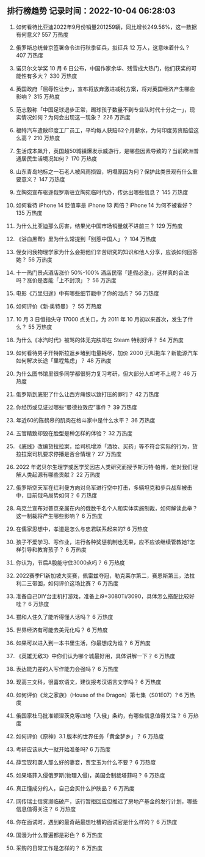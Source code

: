 
## 排行榜趋势 记录时间：2022-10-04 06:28:03
  
  1. 如何看待比亚迪2022年9月份销量201259辆，同比增长249.56%，这一数据有何意义? 557 万热度
    
  2. 俄罗斯总统普京签署命令进行秋季征兵，拟征兵 12 万人，这意味着什么？ 407 万热度
    
  3. 诺贝尔文学奖 10 月 6 日公布，中国作家余华、残雪成大热门，他们获奖的可能性有多大？ 330 万热度
    
  4. 英国政府「屈辱性让步」，宣布将放弃激进减税方案，将对英国经济产生哪些影响？ 315 万热度
    
  5. 范志毅称「中国足球退步正常，踢球孩子数量不到专业队时代十分之一」，现实情况如何？为何会出现这一现象？ 226 万热度
    
  6. 福特汽车遣散印度工厂员工，平均每人获赔62个月薪水，为何印度劳资赔偿这么高？ 210 万热度
    
  7. 生活成本飙升，英国超50城镇爆发示威游行，是哪些因素导致的？当前欧洲普通居民生活境况如何？ 170 万热度
    
  8. 山东青岛地标之一石老人被风雨损毁，坍塌原因为何？保护此类景观有什么重要意义？ 147 万热度
    
  9. 立陶宛宣布驱逐俄罗斯驻立陶宛临时代办，传达出哪些信息？ 145 万热度
    
  10. 如何看待 iPhone 14 贬值率是 iPhone 13 两倍？iPhone 14 为何不被看好？ 135 万热度
    
  11. 为什么比亚迪那么厉害，结果光中国市场销量就不进前三？ 129 万热度
    
  12. 《浴血黑帮》里为什么常提到「别惹中国人」？ 104 万热度
    
  13. 侄女问我物理学家为什么会把他们辛苦研究的知识和他人分享，应该如何回答她？ 56 万热度
    
  14. 十一热门景点酒店涨价 50%-100% 酒店民宿「逢假必涨」，这样真的合法吗？涨价是否能「上不封顶」？ 56 万热度
    
  15. 电影《万里归途》中有哪些细节戳中了你的泪点？ 56 万热度
    
  16. 如何评价《新·奥特曼》？ 55 万热度
    
  17. 10 月 3 日恒指失守 17000 点关口，为 2011 年 10 月初以来首次，发生了什么？ 55 万热度
    
  18. 为什么《冰汽时代》被骂的体无完肤却在 Steam 特别好评？ 54 万热度
    
  19. 如何看待男子开特斯拉返乡堵到电量耗尽，加价 2000 元叫拖车？新能源汽车如何解决长途「里程焦虑」？ 48 万热度
    
  20. 为什么图书馆里很多同学都很努力复习考研，但大部分人却考不上呢？ 46 万热度
    
  21. 俄罗斯到底犯了什么让西方痛恨以致打压的罪行？ 42 万热度
    
  22. 你经历或见证过哪些“曼德拉效应”事件？ 39 万热度
    
  23. 年近60的陈鹤皋的肌肉在格斗家中是什么水平？ 36 万热度
    
  24. 五官精致却毁在脸型是种怎样的体验？ 32 万热度
    
  25. 《底线》改编货拉拉案，给司机增添「酒妆、买药」等不符合实际的行为，货拉拉案司机要求停播是否合情理？ 27 万热度
    
  26. 2022 年诺贝尔生理学或医学奖因古人类研究而授予斯万特·帕博，他对我们理解人类起源有哪些贡献？ 22 万热度
    
  27. 俄罗斯空天军在红利曼方向对乌军进行空中打击，多辆坦克和步兵战车被击中，目前俄乌局势如何？ 6 万热度
    
  28. 乌克兰宣布对普京亲属在内的俄数千名个人和实体实施制裁，如何解读此举？这一制裁将产生哪些影响？ 6 万热度
    
  29. 在儒家思想中，孝道是怎么与忠君联系起来的? 6 万热度
    
  30. 孩子不爱学习、写作业，进行各种奖惩机制也无果，应不应该继续管教她?怎样引导和教育孩子？ 6 万热度
    
  31. 你认为，节后A股能守住3000点吗？ 6 万热度
    
  32. 2022赛季F1新加坡大奖赛，佩雷兹夺冠，勒克莱尔第二，赛恩斯第三，法拉利二三带回，如何评价这场比赛？ 6 万热度
    
  33. 准备自己DIY台主机打游戏，准备上i9+3080Ti/3090，具体怎么搭配比较好哇？ 6 万热度
    
  34. 猫和人住久了能听得懂人话吗？ 6 万热度
    
  35. 世界经济有可能去美元化吗？ 6 万热度
    
  36. 如果可以进入到一本书里生活，你最想成为谁？ 6 万热度
    
  37. 《英雄无敌3》中你们认为哪个城最好用，具体讲解一下？ 6 万热度
    
  38. 表达能力差的人写作能力会强吗？ 6 万热度
    
  39. 现高三文科，很喜欢语文，建议报考汉语言文学吗？ 6 万热度
    
  40. 如何评价《龙之家族》（House of the Dragon）第七集（S01E07）? 6 万热度
    
  41. 俄国家杜马批准顿涅茨克等四地「入俄」条约，有哪些信息值得关注？ 6 万热度
    
  42. 如何评价《原神》3.1 版本的世界任务「黄金梦乡」？ 6 万热度
    
  43. 考研应该从大一就开始准备吗? 6 万热度
    
  44. 薛宝钗和袭人那么好的妻妾，贾宝玉为什么不要？ 6 万热度
    
  45. 如果塔菲入侵俄罗斯(物理入侵)，美国会制裁塔菲吗？ 6 万热度
    
  46. 真正懂成分的人，自己会买什么护肤品？ 6 万热度
    
  47. 网传瑞士信贷濒临破产，该行暂拒回应但推迟了房地产基金的发行计划，哪些信息值得关注？ 6 万热度
    
  48. 你在面试时，遇到的最奇葩最想吐槽的面试官是什么样的？ 6 万热度
    
  49. 国漫为什么普遍都是彩色？ 6 万热度
    
  50. 采购的日常工作是怎样的？ 6 万热度
    